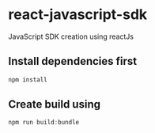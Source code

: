 # react-javascript-sdk

JavaScript SDK creation using reactJs

## Install dependencies first
```js
npm install
```
## Create build using
```js
npm run build:bundle
```
